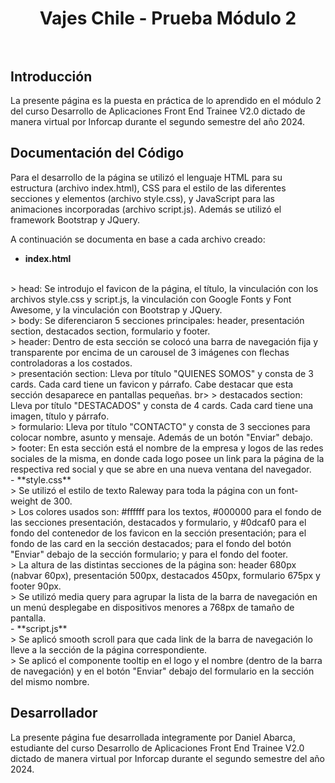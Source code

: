 <div align="center">
  <h1 align="center">
    Vajes Chile - Prueba Módulo 2
    <br />
    <br />
  </h1>
</div>

## Introducción

La presente página es la puesta en práctica de lo aprendido en el módulo 2 del curso Desarrollo de Aplicaciones Front End Trainee V2.0 dictado de manera virtual por Inforcap durante el segundo semestre del año 2024.

## Documentación del Código

Para el desarrollo de la página se utilizó el lenguaje HTML para su estructura (archivo index.html), CSS para el estilo de las diferentes secciones y elementos (archivo style.css), y JavaScript para las animaciones incorporadas (archivo script.js). Además se utilizó el framework Bootstrap y JQuery.

A continuación se documenta en base a cada archivo creado:

- **index.html**
<br>
> head: Se introdujo el favicon de la página, el título, la vinculación con los archivos style.css y script.js, la vinculación con Google Fonts y Font Awesome, y la vinculación con Bootstrap y JQuery.
<br>
> body: Se diferenciaron 5 secciones principales: header, presentación section, destacados section, formulario y footer.
<br>
> header: Dentro de esta sección se colocó una barra de navegación fija y transparente por encima de un carousel de 3 imágenes con flechas controladoras a los costados.
<br>
> presentación section: Lleva por título "QUIENES SOMOS" y consta de 3 cards. Cada card tiene un favicon y párrafo. Cabe destacar que esta sección desaparece en pantallas pequeñas.
br>
> destacados section:  Lleva por título "DESTACADOS" y consta de 4 cards. Cada card tiene una imagen, título y párrafo.
<br>
> formulario: Lleva por título "CONTACTO" y consta de 3 secciones para colocar nombre, asunto y mensaje. Además de un botón "Enviar" debajo.
<br>
> footer: En esta sección está el nombre de la empresa y logos de las redes sociales de la misma, en donde cada logo posee un link para la página de la respectiva red social y que se abre en una nueva ventana del navegador.
<br>
- **style.css**
<br>
> Se utilizó el estilo de texto Raleway para toda la página con un font-weight de 300.
<br>
> Los colores usados son: #ffffff para los textos, #000000 para el fondo de las secciones presentación, destacados y formulario, y #0dcaf0 para el fondo del contenedor de los favicon en la sección presentación; para el fondo de las card en la sección destacados; para el fondo del botón "Enviar" debajo de la sección formulario; y para el fondo del footer.
<br>
> La altura de las distintas secciones de la página son: header 680px (nabvar 60px), presentación 500px, destacados 450px, formulario 675px y footer 90px.
<br>
> Se utilizó media query para agrupar la lista de la barra de navegación en un menú desplegabe en dispositivos menores a 768px de tamaño de pantalla.
<br>
- **script.js**
<br>
> Se aplicó smooth scroll para que cada link de la barra de navegación lo lleve a la sección de la página correspondiente.
<br>
> Se aplicó el componente tooltip en el logo y el nombre (dentro de la barra de navegación) y en el botón "Enviar" debajo del formulario en la sección del mismo nombre.

## Desarrollador

La presente página fue desarrollada integramente por Daniel Abarca, estudiante del curso Desarrollo de Aplicaciones Front End Trainee V2.0 dictado de manera virtual por Inforcap durante el segundo semestre del año 2024.
